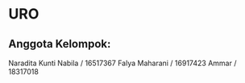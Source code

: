 # URO

## Anggota Kelompok:
Naradita Kunti Nabila 	/ 16517367
Falya Maharani		/ 16917423
Ammar			/ 18317018